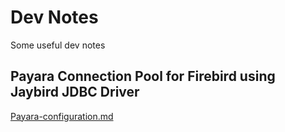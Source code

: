 # Dev Notes

Some useful dev notes 

## Payara Connection Pool for Firebird using Jaybird JDBC Driver

[Payara-configuration.md](/Payara-configuration.md])
